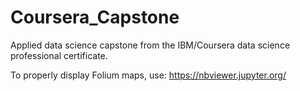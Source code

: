 # Coursera_Capstone
Applied data science capstone from the IBM/Coursera data science professional certificate.

To properly display Folium maps, use: https://nbviewer.jupyter.org/
